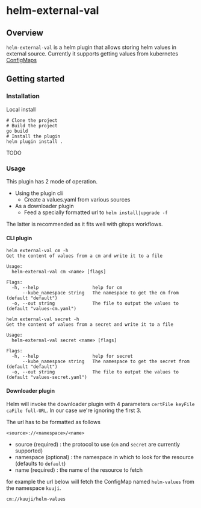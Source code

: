 # helm-external-val

## Overview

`helm-external-val` is a helm plugin that allows storing helm values in external source.
Currently it supports getting values from kubernetes [ConfigMaps](https://kubernetes.io/docs/concepts/configuration/configmap/)

## Getting started

### Installation

Local install

```
# Clone the project
# Build the project
go build
# Install the plugin
helm plugin install .
```

TODO

### Usage

This plugin has 2 mode of operation.
- Using the plugin cli
  - Create a values.yaml from various sources
- As a downloader plugin
  - Feed a specially formatted url to `helm install|upgrade -f`

The latter is recommended as it fits well with gitops workflows.


#### CLI plugin

```
helm external-val cm -h
Get the content of values from a cm and write it to a file

Usage:
  helm-external-val cm <name> [flags]

Flags:
  -h, --help                    help for cm
      --kube_namespace string   The namespace to get the cm from (default "default")
  -o, --out string              The file to output the values to (default "values-cm.yaml")
```

```
helm external-val secret -h
Get the content of values from a secret and write it to a file

Usage:
  helm-external-val secret <name> [flags]

Flags:
  -h, --help                    help for secret
      --kube_namespace string   The namespace to get the secret from (default "default")
  -o, --out string              The file to output the values to (default "values-secret.yaml")
```

#### Downloader plugin

Helm will invoke the downloader plugin with 4 parameters `certFile keyFile caFile full-URL`. In our case we're ignoring the first 3.

The url has to be formatted as follows 

```
<source>://<namespace>/<name>
```

- source (required) : the protocol to use (`cm` and `secret` are currently supported)
- namespace (optional) : the namespace in which to look for the resource (defaults to `default`)
- name (required) : the name of the resource to fetch

for example the url below will fetch the ConfigMap named `helm-values` from the namespace `kuuji`.

```
cm://kuuji/helm-values
```
